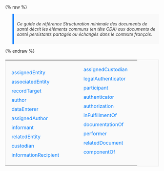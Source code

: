 <!-- * [RecordTarget](StructureDefinition-RecordTarget.html)
* [Author](StructureDefinition-Author.html)
* [AssignedAuthor](StructureDefinition-AssignedAuthor.html)
* [Participant](StructureDefinition-RecordTarget.html) -->
{% raw %}
<blockquote style="border-left: 5px solid #007BFF; padding: 10px; background-color: #F9F9F9; color: #333; font-style: italic;">
<p>
  Ce guide de référence Structuration minimale des documents de santé décrit les éléments communs (en
tête CDA) aux documents de santé persistants partagés ou échangés dans le contexte français. 
</p>
</blockquote>
{% endraw %}

<!-- Table stylisée pour une meilleure présentation -->
<table class="cda-table" style="width: 100%; border-collapse: collapse; margin: 20px 0; background-color: #FAFAFA; border: 1px solid #DDD;">
    <tbody>
        <tr>
            <td style="padding: 20px;">
                <!-- Liste stylisée avec colonnes et espace entre les éléments -->
                <ul style="columns: 2; column-gap: 5em; list-style-type: none; padding: 0; margin: 0;">
                <li style="margin: 10px 0;"><a href="StructureDefinition-fr-core-assignedEntity.html#tabs-snap" style="color: #007BFF; text-decoration: none;">assignedEntity</a></li>
                <li style="margin: 10px 0;"><a href="StructureDefinition-fr-core-associatedEntity.html#tabs-snap" style="color: #007BFF; text-decoration: none;">associatedEntity</a></li>
                <li style="margin: 10px 0;"><a href="StructureDefinition-fr-core-recordTarget.html#tabs-snap" style="color: #007BFF; text-decoration: none;">recordTarget</a></li>
				<li style="margin: 10px 0;"><a href="StructureDefinition-fr-core-author.html#tabs-snap" style="color: #007BFF; text-decoration: none;">author</a></li>
                <li style="margin: 10px 0;"><a href="StructureDefinition-fr-core-dataEnterer.html#tabs-snap" style="color: #007BFF; text-decoration: none;">dataEnterer</a></li>
                <li style="margin: 10px 0;"><a href="StructureDefinition-fr-core-assignedAuthor.html#tabs-snap" style="color: #007BFF; text-decoration: none;">assignedAuthor</a></li>
                <li style="margin: 10px 0;"><a href="StructureDefinition-fr-core-informant.html#tabs-snap" style="color: #007BFF; text-decoration: none;">informant</a></li>
                 <li style="margin: 10px 0;"><a href="StructureDefinition-fr-core-relatedEntity.html#tabs-snap" style="color: #007BFF; text-decoration: none;">relatedEntity</a></li>
                <li style="margin: 10px 0;"><a href="StructureDefinition-fr-core-custodian.html" style="color: #007BFF; text-decoration: none;">custodian</a></li>
                <li style="margin: 10px 0;"><a href="StructureDefinition-fr-core-informationRecipient.html#tabs-snap" style="color: #007BFF; text-decoration: none;">informationRecipient</a></li>
                <li style="margin: 10px 0;"><a href="StructureDefinition-fr-core-assignedCustodian.html#tabs-snap" style="color: #007BFF; text-decoration: none;">assignedCustodian</a></li>
                <li style="margin: 10px 0;"><a href="StructureDefinition-fr-core-legalAuthenticator.html#tabs-snap" style="color: #007BFF; text-decoration: none;">legalAuthenticator</a></li>
                <li style="margin: 10px 0;"><a href="StructureDefinition-fr-core-participant.html#tabs-snap" style="color: #007BFF; text-decoration: none;">participant</a></li>
                <li style="margin: 10px 0;"><a href="StructureDefinition-fr-core-authenticator.html#tabs-snap" style="color: #007BFF; text-decoration: none;">authenticator</a></li>
                <li style="margin: 10px 0;"><a href="StructureDefinition-fr-core-authorization.html#tabs-snap" style="color: #007BFF; text-decoration: none;">authorization</a></li>
                <li style="margin: 10px 0;"><a href="StructureDefinition-fr-core-inFulfillmentOf.html#tabs-snap" style="color: #007BFF; text-decoration: none;">inFulfillmentOf</a></li>
                <li style="margin: 10px 0;"><a href="StructureDefinition-fr-core-documentationOf.html#tabs-snap" style="color: #007BFF; text-decoration: none;">documentationOf</a></li>
                 <!-- <li style="margin: 10px 0;"><a href="StructureDefinition-ServiceEvent.html#tabs-snap" style="color: #007BFF; text-decoration: none;">ServiceEvent</a></li> -->
                <li style="margin: 10px 0;"><a href="StructureDefinition-fr-core-performer.html#tabs-snap" style="color: #007BFF; text-decoration: none;">performer</a></li>
                <li style="margin: 10px 0;"><a href="StructureDefinition-fr-core-relatedDocument.html#tabs-snap" style="color: #007BFF; text-decoration: none;">relatedDocument</a></li>
                <li style="margin: 10px 0;"><a href="StructureDefinition-fr-core-componentOf.html#tabs-snap" style="color: #007BFF; text-decoration: none;">componentOf</a></li>
                </ul>
            </td>
        </tr>
    </tbody>
</table>

